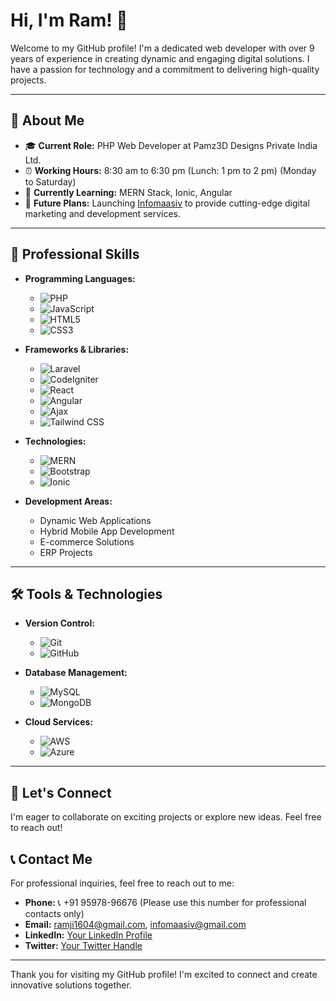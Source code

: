 # Hi, I'm Ram! 👋

Welcome to my GitHub profile! I'm a dedicated web developer with over 9 years of experience in creating dynamic and engaging digital solutions. I have a passion for technology and a commitment to delivering high-quality projects.

---

## 🌟 About Me

- 🎓 **Current Role:** PHP Web Developer at Pamz3D Designs Private India Ltd.
- ⏰ **Working Hours:** 8:30 am to 6:30 pm (Lunch: 1 pm to 2 pm) (Monday to Saturday)
- 🌱 **Currently Learning:** MERN Stack, Ionic, Angular
- 🚀 **Future Plans:** Launching [Infomaasiv](http://infomaasiv.com) to provide cutting-edge digital marketing and development services.

---

## 💼 Professional Skills

- **Programming Languages:** 
  - ![PHP](https://img.shields.io/badge/PHP-777BB4?style=for-the-badge&logo=php&logoColor=white)
  - ![JavaScript](https://img.shields.io/badge/JavaScript-F7DF1E?style=for-the-badge&logo=javascript&logoColor=black)
  - ![HTML5](https://img.shields.io/badge/HTML5-E34F26?style=for-the-badge&logo=html5&logoColor=white)
  - ![CSS3](https://img.shields.io/badge/CSS3-1572B6?style=for-the-badge&logo=css3&logoColor=white)
  
- **Frameworks & Libraries:**
  - ![Laravel](https://img.shields.io/badge/Laravel-EF4135?style=for-the-badge&logo=laravel&logoColor=white)
  - ![CodeIgniter](https://img.shields.io/badge/CodeIgniter-EF4135?style=for-the-badge&logo=codeigniter&logoColor=white)
  - ![React](https://img.shields.io/badge/React-61DAFB?style=for-the-badge&logo=react&logoColor=black)
  - ![Angular](https://img.shields.io/badge/Angular-E23237?style=for-the-badge&logo=angular&logoColor=white)
  - ![Ajax](https://img.shields.io/badge/Ajax-0F9D58?style=for-the-badge&logo=ajax&logoColor=white)
  - ![Tailwind CSS](https://img.shields.io/badge/Tailwind%20CSS-06B6D4?style=for-the-badge&logo=tailwind-css&logoColor=white)

- **Technologies:** 
  - ![MERN](https://img.shields.io/badge/MERN-000000?style=for-the-badge&logo=mern&logoColor=white)
  - ![Bootstrap](https://img.shields.io/badge/Bootstrap-7952B3?style=for-the-badge&logo=bootstrap&logoColor=white)
  - ![Ionic](https://img.shields.io/badge/Ionic-3880FF?style=for-the-badge&logo=ionic&logoColor=white)

- **Development Areas:**
  - Dynamic Web Applications
  - Hybrid Mobile App Development
  - E-commerce Solutions
  - ERP Projects

---

## 🛠️ Tools & Technologies

- **Version Control:**
  - ![Git](https://img.shields.io/badge/Git-F05032?style=for-the-badge&logo=git&logoColor=white)
  - ![GitHub](https://img.shields.io/badge/GitHub-181717?style=for-the-badge&logo=github&logoColor=white)

- **Database Management:**
  - ![MySQL](https://img.shields.io/badge/MySQL-4479A1?style=for-the-badge&logo=mysql&logoColor=white)
  - ![MongoDB](https://img.shields.io/badge/MongoDB-47A248?style=for-the-badge&logo=mongodb&logoColor=white)

- **Cloud Services:**
  - ![AWS](https://img.shields.io/badge/AWS-232F3E?style=for-the-badge&logo=amazonaws&logoColor=white)
  - ![Azure](https://img.shields.io/badge/Azure-0089D6?style=for-the-badge&logo=microsoftazure&logoColor=white)

---

## 🤝 Let's Connect

I'm eager to collaborate on exciting projects or explore new ideas. Feel free to reach out!

## 📞 Contact Me

For professional inquiries, feel free to reach out to me:

- **Phone:** 📞 +91 95978-96676 (Please use this number for professional contacts only)
- **Email:** [ramji1604@gmail.com](mailto:ramji1604@gmail.com), [infomaasiv@gmail.com](mailto:infomaasiv@gmail.com)
- **LinkedIn:** [Your LinkedIn Profile](https://www.linkedin.com/in/yourprofile)
- **Twitter:** [Your Twitter Handle](https://twitter.com/yourhandle)

---

Thank you for visiting my GitHub profile! I'm excited to connect and create innovative solutions together.
